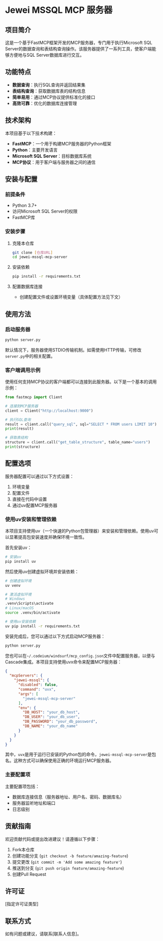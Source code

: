 # Jewei MSSQL MCP 服务器

## 项目简介

这是一个基于FastMCP框架开发的MCP服务器，专门用于执行Microsoft SQL Server的数据查询和表结构查询操作。该服务器提供了一系列工具，使客户端能够方便地与SQL Server数据库进行交互。

## 功能特点

- **数据查询**：执行SQL查询并返回结果集
- **表结构查询**：获取数据库表的结构信息
- **简单易用**：通过MCP协议提供标准化的接口
- **高效可靠**：优化的数据库连接管理

## 技术架构

本项目基于以下技术构建：

- **FastMCP**：一个用于构建MCP服务器的Python框架
- **Python**：主要开发语言
- **Microsoft SQL Server**：目标数据库系统
- **MCP协议**：用于客户端与服务器之间的通信

## 安装与配置

### 前提条件

- Python 3.7+
- 访问Microsoft SQL Server的权限
- FastMCP库

### 安装步骤

1. 克隆本仓库
   ```bash
   git clone [仓库URL]
   cd jewei-mssql-mcp-server
   ```

2. 安装依赖
   ```bash
   pip install -r requirements.txt
   ```

3. 配置数据库连接
   - 创建配置文件或设置环境变量（具体配置方法见下文）

## 使用方法

### 启动服务器

```bash
python server.py
```

默认情况下，服务器使用STDIO传输机制。如需使用HTTP传输，可修改`server.py`中的相关配置。

### 客户端调用示例

使用任何支持MCP协议的客户端都可以连接到此服务器。以下是一个基本的调用示例：

```python
from fastmcp import Client

# 连接到MCP服务器
client = Client("http://localhost:9000")

# 执行SQL查询
result = client.call("query_sql", sql="SELECT * FROM users LIMIT 10")
print(result)

# 获取表结构
structure = client.call("get_table_structure", table_name="users")
print(structure)
```

## 配置选项

服务器配置可以通过以下方式设置：

1. 环境变量
2. 配置文件
3. 直接在代码中设置
4. 通过uv配置MCP服务器

### 使用uv安装和管理依赖

本项目支持使用uv（一个快速的Python包管理器）来安装和管理依赖。使用uv可以显著提高包安装速度并确保环境一致性。

首先安装uv：

```bash
# 安装uv
pip install uv
```

然后使用uv创建虚拟环境并安装依赖：

```bash
# 创建虚拟环境
uv venv

# 激活虚拟环境
# Windows
.venv\Scripts\activate
# Linux/macOS
source .venv/bin/activate

# 使用uv安装依赖
uv pip install -r requirements.txt
```

安装完成后，您可以通过以下方式启动MCP服务器：

```bash
python server.py
```

您也可以在`~/.codeium/windsurf/mcp_config.json`文件中配置服务器，以便与Cascade集成。本项目支持使用uvx命令来配置MCP服务器：

```json
{
  "mcpServers": {
    "jewei-mssql": {
      "disabled": false,
      "command": "uvx",
      "args": [
        "jewei-mssql-mcp-server"
      ],
      "env": {
        "DB_HOST": "your_db_host",
        "DB_USER": "your_db_user",
        "DB_PASSWORD": "your_db_password",
        "DB_NAME": "your_db_name"
      }
    }
  }
}
```

其中，`uvx`是用于运行已安装的Python包的命令，`jewei-mssql-mcp-server`是包名。这种方式可以确保使用正确的环境运行MCP服务器。

### 主要配置项

主要配置项包括：

- 数据库连接信息（服务器地址、用户名、密码、数据库名）
- 服务器监听地址和端口
- 日志级别

## 贡献指南

欢迎贡献代码或提出改进建议！请遵循以下步骤：

1. Fork本仓库
2. 创建功能分支 (`git checkout -b feature/amazing-feature`)
3. 提交更改 (`git commit -m 'Add some amazing feature'`)
4. 推送到分支 (`git push origin feature/amazing-feature`)
5. 创建Pull Request

## 许可证

[指定许可证类型]

## 联系方式

如有问题或建议，请联系[联系人信息]。
